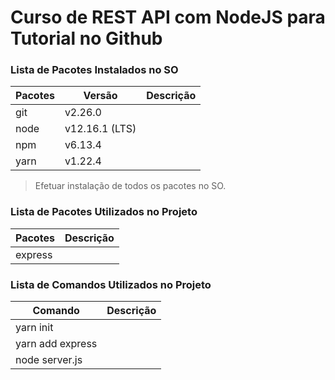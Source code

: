 
# Curso de REST API com NodeJS para Tutorial no Github

### Lista de Pacotes Instalados no SO

Pacotes|Versão|Descrição
---|---|---
git|v2.26.0|
node|v12.16.1 (LTS)|
npm|v6.13.4|
yarn|v1.22.4|

> Efetuar instalação de todos os  pacotes no SO.

### Lista de Pacotes Utilizados no Projeto

Pacotes|Descrição
---|---
express|


### Lista de Comandos Utilizados no Projeto

Comando|Descrição
---|---
yarn init|
yarn add express|
node server.js|

